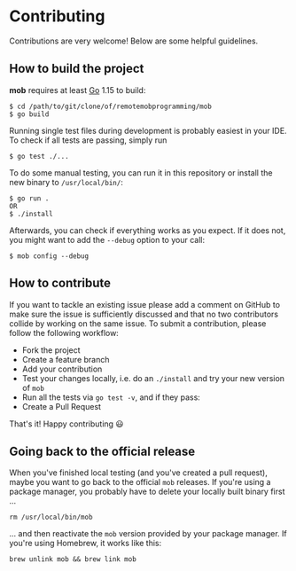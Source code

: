 # Contributing

Contributions are very welcome! Below are some helpful guidelines.

## How to build the project

**mob** requires at least [Go](https://go.dev/) 1.15 to build:

```
$ cd /path/to/git/clone/of/remotemobprogramming/mob
$ go build
```

Running single test files during development is probably easiest in your IDE.
To check if all tests are passing, simply run

```
$ go test ./...
```

To do some manual testing, you can run it in this repository or install the new binary to `/usr/local/bin/`:

```
$ go run .
OR
$ ./install
```

Afterwards, you can check if everything works as you expect.
If it does not, you might want to add the `--debug` option to your call:

```
$ mob config --debug
```


## How to contribute

If you want to tackle an existing issue please add a comment on GitHub to make sure the issue is
sufficiently discussed and that no two contributors collide by working on the same issue. 
To submit a contribution, please follow the following workflow:

- Fork the project
- Create a feature branch
- Add your contribution
- Test your changes locally, i.e. do an `./install` and try your new version of `mob`
- Run all the tests via `go test -v`, and if they pass:
- Create a Pull Request

That's it! Happy contributing 😃


## Going back to the official release

When you've finished local testing (and you've created a pull request), maybe you want to go back to the
official `mob` releases. If you're using a package manager, you probably have to delete your locally
built binary first ...

```
rm /usr/local/bin/mob
```

... and then reactivate the `mob` version provided by your package manager. If you're using Homebrew,
it works like this:

```
brew unlink mob && brew link mob
```
